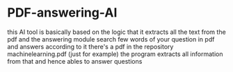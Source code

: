 # PDF-answering-AI
this AI tool is basically based on the logic that it extracts all the text from the pdf and the answering module search few words of your question in pdf and answers according to it
there's a pdf in the repository machinelearning.pdf (just for example) the program extracts all information from that and hence ables to answer questions 

